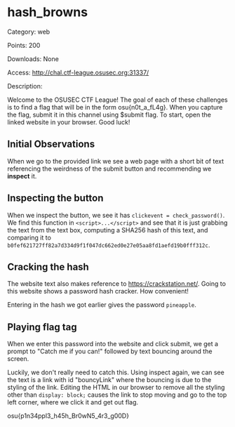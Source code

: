 # **hash_browns**

Category: web

Points: 200

Downloads: None

Access: http://chal.ctf-league.osusec.org:31337/

Description:

Welcome to the OSUSEC CTF League! The goal of each of these challenges is to find a flag that will be in the form osu{n0t_a_fL4g}. When you capture the flag, submit it in this channel using $submit flag. To start, open the linked website in your browser. Good luck!

## **Initial Observations**

When we go to the provided link we see a web page with a short bit of text referencing the weirdness of the submit button and recommending we **inspect** it.

## **Inspecting the button**

When we inspect the button, we see it has `clickevent = check_password()`. We find this function in `<script>...</script>` and see that it is just grabbing the text from the text box, computing a SHA256 hash of this text, and comparing it to `b0fef621727ff82a7d334d9f1f047dc662ed0e27e05aa8fd1aefd19b0fff312c`.

## **Cracking the hash**

The website text also makes reference to https://crackstation.net/. Going to this website shows a password hash cracker. How convenient!

Entering in the hash we got earlier gives the password `pineapple`.

## **Playing flag tag**

When we enter this password into the website and click submit, we get a prompt to "Catch me if you can!" followed by text bouncing around the screen.

Luckily, we don't really need to catch this. Using inspect again, we can see the text is a link with id "bouncyLink" where the bouncing is due to the styling of the link. Editing the HTML in our browser to remove all the styling other than `display: block;` causes the link to stop moving and go to the top left corner, where we click it and get out flag.


osu{p1n34ppl3_h45h_Br0wN5_4r3_g00D}